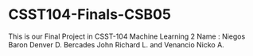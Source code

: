 # CSST104-Finals-CSB05
This is our Final Project in CSST-104 Machine Learning 2
Name : Niegos Baron Denver D. Bercades John Richard L. and Venancio Nicko A.
